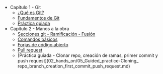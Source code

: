 - Capítulo 1 - Git
  - [¿Qué es Git?](./01_git/01_que_e_git.md)
  - [Fundamentos de Git](./01_git/02_fundamentos_de_git.md)
  - [Práctica guiada](./01_git/03_practica_guiada.md)
- Capítulo 2 - Manos a la obra
  - [Secciones git - Ramificación - Fusión](./02_hands_on/01_git_sections.md)
  - [Comandos básicos](./02_hands_on/02_basic_commands.md)
  - [Forjas de código abierto](02_hands_on/03_remote_repo.md)
  - [Pull request](02_hands_on/04_pull_request.md)
  - [Práctica guiada - Clonar repo, creación de ramas, primer commit y push request](02_hands_on/05_Guided_practice-Cloning_ repo_branch_creation_first_commit_push_request.md)
